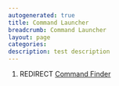 ```yaml
---
autogenerated: true
title: Command Launcher
breadcrumb: Command Launcher
layout: page
categories: 
description: test description
---
```


1.  REDIRECT [Command Finder](Command_Finder "wikilink")
